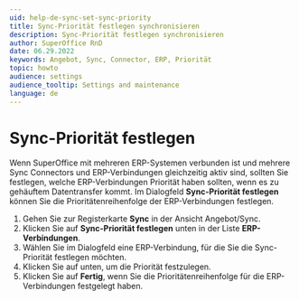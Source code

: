 ```yaml
---
uid: help-de-sync-set-sync-priority
title: Sync-Priorität festlegen synchronisieren
description: Sync-Priorität festlegen synchronisieren
author: SuperOffice RnD
date: 06.29.2022
keywords: Angebot, Sync, Connector, ERP, Priorität
topic: howto
audience: settings
audience_tooltip: Settings and maintenance
language: de
---
```


# Sync-Priorität festlegen

Wenn SuperOffice mit mehreren ERP-Systemen verbunden ist und mehrere Sync Connectors und ERP-Verbindungen gleichzeitig aktiv sind, sollten Sie festlegen, welche ERP-Verbindungen Priorität haben sollten, wenn es zu gehäuftem Datentransfer kommt. Im Dialogfeld **Sync-Priorität festlegen** können Sie die Prioritätenreihenfolge der ERP-Verbindungen festlegen.

1. Gehen Sie zur Registerkarte **Sync** in der Ansicht Angebot/Sync.
2. Klicken Sie auf **Sync-Priorität festlegen** unten in der Liste **ERP-Verbindungen**.
3. Wählen Sie im Dialogfeld eine ERP-Verbindung, für die Sie die Sync-Priorität festlegen möchten.
4. Klicken Sie auf <i class="ph ph-arrow-circle-up" aria-label="Arrow up"></i> <i class="ph ph-arrow-circle-down" aria-label="Arrow down"></i> unten, um die Priorität festzulegen.
5. Klicken Sie auf **Fertig**, wenn Sie die Prioritätenreihenfolge für die ERP-Verbindungen festgelegt haben.
